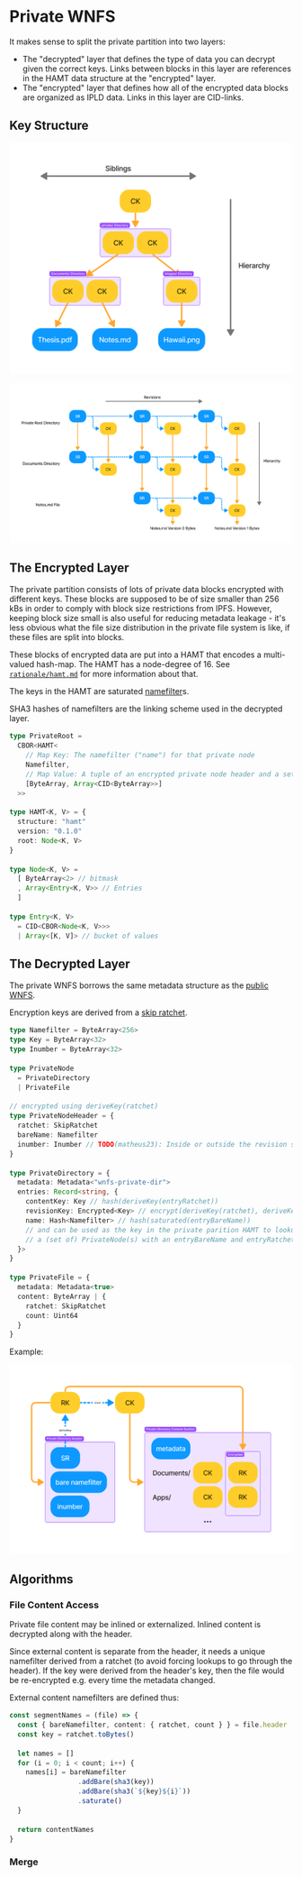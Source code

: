 # Private WNFS

It makes sense to split the private partition into two layers:
- The "decrypted" layer that defines the type of data you can decrypt given the correct keys. Links between blocks in this layer are references in the HAMT data structure at the "encrypted" layer.
- The "encrypted" layer that defines how all of the encrypted data blocks are organized as IPLD data. Links in this layer are CID-links.

## Key Structure

![hierarchical key structure](/images/hierarchical_key_structure.png)

![key structure](/images/key_structure.png)

## The Encrypted Layer

The private partition consists of lots of private data blocks encrypted with different keys. These blocks are supposed to be of size smaller than 256 kBs in order to comply with block size restrictions from IPFS. However, keeping block size small is also useful for reducing metadata leakage - it's less obvious what the file size distribution in the private file system is like, if these files are split into blocks.

These blocks of encrypted data are put into a HAMT that encodes a multi-valued hash-map. The HAMT has a node-degree of 16. See [`rationale/hamt.md`](/rationale/hamt.md) for more information about that.

The keys in the HAMT are saturated [namefilter](/namefilter.md)s.

SHA3 hashes of namefilters are the linking scheme used in the decrypted layer.


```typescript
type PrivateRoot =
  CBOR<HAMT<
    // Map Key: The namefilter ("name") for that private node
    Namefilter,
    // Map Value: A tuple of an encrypted private node header and a set of links to encrypted node contents
    [ByteArray, Array<CID<ByteArray>>]
  >>

type HAMT<K, V> = {
  structure: "hamt"
  version: "0.1.0"
  root: Node<K, V>
}

type Node<K, V> =
  [ ByteArray<2> // bitmask
  , Array<Entry<K, V>> // Entries
  ]

type Entry<K, V>
  = CID<CBOR<Node<K, V>>>
  | Array<[K, V]> // bucket of values
```

## The Decrypted Layer

The private WNFS borrows the same metadata structure as the [public WNFS](/public-wnfs.md#metadata).

Encryption keys are derived from a [skip ratchet](/skip.ratchet.md).

```typescript
type Namefilter = ByteArray<256>
type Key = ByteArray<32>
type Inumber = ByteArray<32>

type PrivateNode
  = PrivateDirectory
  | PrivateFile

// encrypted using deriveKey(ratchet)
type PrivateNodeHeader = {
  ratchet: SkipRatchet
  bareName: Namefilter
  inumber: Inumber // TODO(matheus23): Inside or outside the revision section?
}

type PrivateDirectory = {
  metadata: Metadata<"wnfs-private-dir">
  entries: Record<string, {
    contentKey: Key // hash(deriveKey(entryRatchet))
    revisionKey: Encrypted<Key> // encrypt(deriveKey(ratchet), deriveKey)(entryRatchet))
    name: Hash<Namefilter> // hash(saturated(entryBareName))
    // and can be used as the key in the private parition HAMT to lookup
    // a (set of) PrivateNode(s) with an entryBareName and entryRatchet from above
  }>
}

type PrivateFile = {
  metadata: Metadata<true>
  content: ByteArray | {
    ratchet: SkipRatchet
    count: Uint64
  }
}
```


Example:

![block encryption example](/images/encrypted_blocks.png)


## Algorithms

### File Content Access

Private file content may be inlined or externalized. Inlined content is decrypted along with the header.

Since external content is separate from the header, it needs a unique namefilter derived from a ratchet (to avoid forcing lookups to go through the header). If the key were derived from the header's key, then the file would be re-encrypted e.g. every time the metadata changed.

External content namefilters are defined thus:

```typescript
const segmentNames = (file) => {
  const { bareNamefilter, content: { ratchet, count } } = file.header
  const key = ratchet.toBytes()
  
  let names = []
  for (i = 0; i < count; i++) {  
    names[i] = bareNamefilter
                 .addBare(sha3(key))
                 .addBare(sha3(`${key}${i}`))
                 .saturate()
  }

  return contentNames
}
```


### Merge

